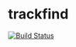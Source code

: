 # trackfind

[![Build Status](https://travis-ci.com/dtitov/trackfind.svg?token=5a8kk8Y7nJfxpqK6spqj&branch=master)](https://travis-ci.com/dtitov/trackfind)
